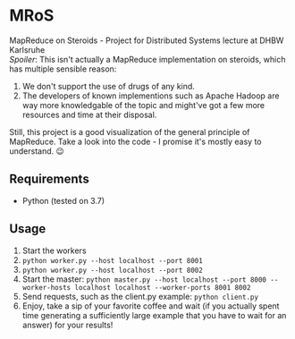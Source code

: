 # MRoS
MapReduce on Steroids - Project for Distributed Systems lecture at DHBW Karlsruhe \
*Spoiler*: This isn't actually a MapReduce implementation on steroids, which has multiple sensible reason:
1. We don't support the use of drugs of any kind.
2. The developers of known implementions such as Apache Hadoop are way more knowledgable of the topic and might've got a few more resources and time at their disposal.

Still, this project is a good visualization of the general principle of MapReduce. Take a look into the code - I promise it's mostly easy to understand. 😉

## Requirements
- Python (tested on 3.7)

## Usage
1. Start the workers
  1. `python worker.py --host localhost --port 8001`
  2. `python worker.py --host localhost --port 8002`
2. Start the master: `python master.py --host localhost --port 8000 --worker-hosts localhost localhost --worker-ports 8001 8002`
3. Send requests, such as the client.py example: `python client.py`
4. Enjoy, take a sip of your favorite coffee and wait (if you actually spent time generating a sufficiently large example that you have to wait for an answer) for your results!
